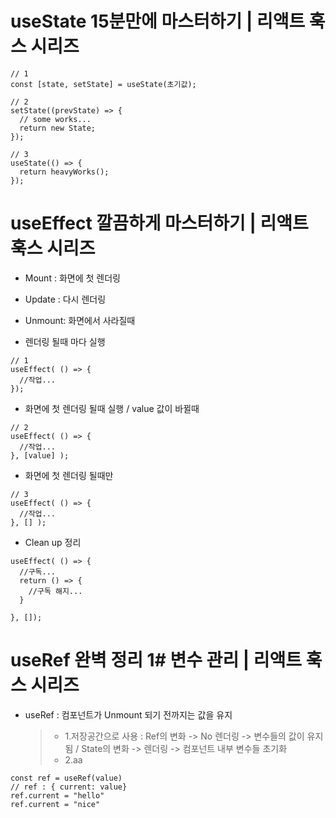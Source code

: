 # useState 15분만에 마스터하기 | 리액트 훅스 시리즈
```
// 1
const [state, setState] = useState(초기값);

// 2
setState((prevState) => {
  // some works...
  return new State;
});

// 3
useState(() => {
  return heavyWorks();
});
```

# useEffect 깔끔하게 마스터하기 | 리액트 훅스 시리즈
- Mount : 화면에 첫 렌더링
- Update : 다시 렌더링
- Unmount: 화면에서 사라질때

- 렌더링 될때 마다 실행
```
// 1
useEffect( () => {
  //작업... 
});
```

- 화면에 첫 렌더링 될때 실행 / value 값이 바뀔때
```
// 2
useEffect( () => {
  //작업...
}, [value] );
```

- 화면에 첫 렌더링 될때만 
```
// 3
useEffect( () => {
  //작업...
}, [] );
```


- Clean up 정리
```
useEffect( () => {
  //구독...
  return () => {
    //구독 해지...
  }

}, []);
```

# useRef 완벽 정리 1# 변수 관리 | 리액트 훅스 시리즈
- useRef : 컴포넌트가 Unmount 되기 전까지는 값을 유지
  >- 1.저장공간으로 사용 : Ref의 변화 -> No 렌더링 -> 변수들의 값이 유지됨 / State의 변화 -> 렌더링 -> 컴포넌트 내부 변수들 초기화
  >- 2.aa
```
const ref = useRef(value)
// ref : { current: value}
ref.current = "hello"
ref.current = "nice"
```

